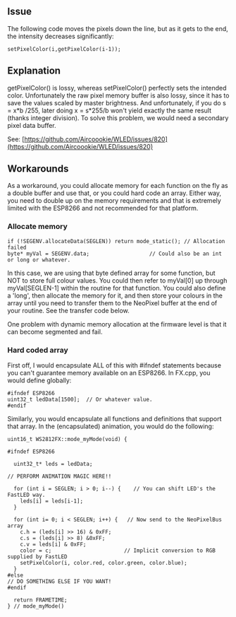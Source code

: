 ## Issue
The following code moves the pixels down the line, but as it gets to the end, the intensity decreases significantly:

`setPixelColor(i,getPixelColor(i-1));`

## Explanation

getPixelColor() is lossy, whereas setPixelColor() perfectly sets the intended color. Unfortunately the raw pixel memory buffer is also lossy, since it has to save the values scaled by master brightness. And unfortunately, if you do s = x\*b /255, later doing x = s\*255/b won't yield exactly the same result (thanks integer division). To solve this problem, we would need a secondary pixel data buffer.

See: [https://github.com/Aircoookie/WLED/issues/820](https://github.com/Aircoookie/WLED/issues/820)

## Workarounds
As a workaround, you could allocate memory for each function on the fly as a double buffer and use that, or you could hard code an array. Either way, you need to double up on the memory requirements and that is extremely limited with the ESP8266  and not recommended for that platform.

### Allocate memory
```
if (!SEGENV.allocateData(SEGLEN)) return mode_static(); // Allocation failed
byte* myVal = SEGENV.data;                   // Could also be an int or long or whatever.
```
In this case, we are using that byte defined array for some function, but NOT to store full colour values.
You could then refer to myVal[0] up through myVal[SEGLEN-1] within the routine for that function.
You could also define a 'long', then allocate the memory for it, and then store your colours in the array until you need to transfer them to the NeoPixel buffer at the end of your routine. See the transfer code below.

One problem with dynamic memory allocation at the firmware level is that it can become segmented and fail.

### Hard coded array

First off, I would encapsulate ALL of this with #ifndef statements because you can't guarantee memory available on an ESP8266. In FX.cpp, you would define globally:

```
#ifndef ESP8266
uint32_t ledData[1500];  // Or whatever value.
#endif
```
Similarly, you would encapsulate all functions and definitions that support that array. In the (encapsulated) animation, you would do the following:

```
uint16_t WS2812FX::mode_myMode(void) {

#ifndef ESP8266

  uint32_t* leds = ledData;

// PERFORM ANIMATION MAGIC HERE!!

  for (int i = SEGLEN; i > 0; i--) {    // You can shift LED's the FastLED way.
    leds[i] = leds[i-1];
  }

  for (int i= 0; i < SEGLEN; i++) {   // Now send to the NeoPixelBus array
    c.h = (leds[i] >> 16) & 0xFF;
    c.s = (leds[i] >> 8) &0xFF;
    c.v = leds[i] & 0xFF;
    color = c;                       // Implicit conversion to RGB supplied by FastLED
    setPixelColor(i, color.red, color.green, color.blue);
  }
#else
// DO SOMETHING ELSE IF YOU WANT!
#endif

  return FRAMETIME;
} // mode_myMode()
```